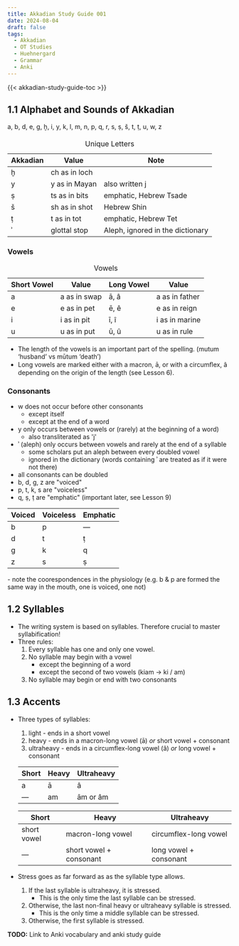 ```yaml
---
title: Akkadian Study Guide 001
date: 2024-08-04
draft: false
tags:
  - Akkadian
  - OT Studies
  - Huehnergard
  - Grammar
  - Anki
---
```


{{< akkadian-study-guide-toc >}}

<print-section>

## 1.1 Alphabet and Sounds of Akkadian

<div style="text-align: justify; text-justify: inter-word; margin-bottom: 20px">
a, b, d, e, g, ḫ, i, y, k, l, m, n, p, q, r, s, ṣ, š, t, ṭ, u, w, z
</div>

<print-section>
<table>
    <caption>Unique Letters</caption>
    <thead>
        <tr>
          <th>Akkadian</th>
          <th>Value</th>
          <th>Note</th>
        </tr>
      </thead>
      <tbody>
        <tr>
            <td>ḫ</td>
            <td>ch as in loch</td>
            <td></td>
        </tr>
        <tr>
            <td>y</td>
            <td>y as in Mayan</td>
            <td>also written j</td>
        </tr>
        <tr>
            <td>ṣ</td>
            <td>ts as in bits</td>
            <td>emphatic, Hebrew Tsade</td>
        </tr>
        <tr>
            <td>š</td>
            <td>sh as in shot</td>
            <td>Hebrew Shin</td>
        </tr>
        <tr>
            <td>ṭ</td>
            <td>t as in tot</td>
            <td>emphatic, Hebrew Tet</td>
        </tr>
        <tr>
            <td>ʾ</td>
            <td>glottal stop</td>
            <td>Aleph, ignored in the dictionary</td>
        </tr>
    </tbody>
</table>
</print-section>

### Vowels

<print-section>
<table>
    <caption>Vowels</caption>
    <thead>
        <tr>
          <th>Short Vowel</th>
          <th>Value</th>
          <th>Long Vowel</th>
          <th>Value</th>
        </tr>
      </thead>
      <tbody>
        <tr>
            <td>a</td>
            <td>a as in swap</td>
            <td>ā, â</td>
            <td>a as in father</td>
        </tr>
        <tr>
            <td>e</td>
            <td>e as in pet</td>
            <td>ē, ê</td>
            <td>e as in reign</td>
        </tr>
        <tr>
            <td>i</td>
            <td>i as in pit</td>
            <td>ī, î</td>
            <td>i as in marine</td>
        </tr>
        <tr>
            <td>u</td>
            <td>u as in put</td>
            <td>ū, û</td>
            <td>u as in rule</td>
        </tr>
    </tbody>
</table>
</print-section>

- The length of the vowels is an important part of the spelling. (mutum ‘husband’ vs mūtum ‘death’)
- Long vowels are marked either with a macron, ā, or with a circumﬂex, â depending on the origin of the length (see Lesson 6).

### Consonants

- w does not occur before other consonants 
    - except itself
    - except at the end of a word
- y only occurs between vowels or (rarely) at the beginning of a word)
    - also transliterated as 'j'
- ʾ (aleph) only occurs between vowels and rarely at the end of a syllable
    - some scholars put an aleph between every doubled vowel
    - ignored in the dictionary (words containing ʾ are treated as if it were not there)
- all consonants can be doubled
- b, d, g, z are "voiced"
- p, t, k, s are "voiceless"
- q, ṣ, ṭ are "emphatic" (important later, see Lesson 9)

<print-section>
<table>
    <thead>
        <tr>
            <th>Voiced</th>
            <th>Voiceless</th>
            <th>Emphatic</th>
        </tr>
    </thead>
    <tbody>
    <tr>
        <td>b</td>
        <td>p</td>
        <td>—</td>
    </tr>
    <tr>
        <td>d</td>
        <td>t</td>
        <td>ṭ</td>
    </tr>
    <tr>
        <td>g</td>
        <td>k</td>
        <td>q</td>
    </tr>
    <tr>
        <td>z</td>
        <td>s</td>
        <td>ṣ</td>
    </tr>
    </tbody>
</table>
</print-section>
    - note the coorespondences in the physiology (e.g. b & p are formed the same way in the mouth, one is voiced, one not)

## 1.2 Syllables

- The writing system is based on syllables. Therefore crucial to master syllabification!
- Three rules:
    1. Every syllable has one and only one vowel.
    1. No syllable may begin with a vowel
        - except the beginning of a word
        - except the second of two vowels (kiam -> ki / am)
    1. No syllable may begin or end with two consonants

## 1.3 Accents

- Three types of syllables:
    1. light - ends in a short vowel
    1. heavy - ends in a macron-long vowel (ā) *or* short vowel + consonant
    1. ultraheavy - ends in a circumflex-long vowel (â) *or* long vowel + consonant

    <print-section>
    <table>
        <thead>
            <tr>
                <th>Short</th>
                <th>Heavy</th>
                <th>Ultraheavy</th>
            </tr>
        </thead>
        <tbody>
        <tr>
            <td>a</td>
            <td>ā</td>
            <td>â</td>
        </tr>
        <tr>
            <td>—</td>
            <td>am</td>
            <td>ām or âm</td>
        </tr>
        </tbody>
    </table>
    <table>
        <thead>
            <tr>
                <th>Short</th>
                <th>Heavy</th>
                <th>Ultraheavy</th>
            </tr>
        </thead>
        <tbody>
        <tr>
            <td>short vowel</td>
            <td>macron-long vowel</td>
            <td>circumflex-long vowel</td>
        </tr>
        <tr>
            <td>—</td>
            <td>short vowel + consonant</td>
            <td>long vowel + consonant</td>
        </tr>
        </tbody>
    </table>
    </print-section>

- Stress goes as far forward as as the syllable type allows.
    1. If the last syllable is ultraheavy, it is stressed. 
        - This is the only time the last syllable can be stressed.
    1. Otherwise, the last non-final heavy or ultraheavy syllable is stressed. 
        - This is the only time a middle syllable can be stressed.
    1. Otherwise, the first syllable is stressed.

<!-- Keep the below here for printing the entire lesson. Remeber to add <print-section> at the beginning of each lesson-->
</print-section>

**TODO:** Link to Anki vocabulary and anki study guide
